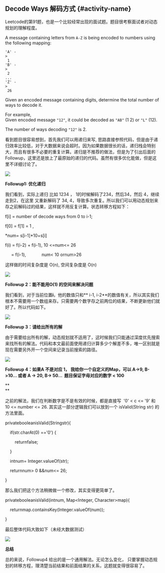 ## Decode Ways 解码方式 {#activity-name}

Leetcode的第91题，也是一个比较经常出现的面试题。题目很考察面试者对动态规划的理解程度。  


A message containing letters from `A-Z` is being encoded to numbers using the following mapping:

```
'A' -
>
 1
'B' -
>
 2
...
'Z' -
>
 26
```

Given an encoded message containing digits, determine the total number of ways to decode it.

For example,  
Given encoded message `"12"`, it could be decoded as `"AB"` \(1 2\) or `"L"` \(12\).

The number of ways decoding `"12"` is 2.

  


看到题目很容易想到，首先我们可以用递归来写, 思路直接参照代码，但是由于递归效率比较低，对于大数据来说会超时。因为如果数据很长的话，递归栈会特别大，而且有很多不必要的重复计算。递归是不推荐的做法，但是为了引出后面的Followup，这里还是放上了最原始的递归的代码。虽然有很多优化能做，但是这里不详细讨论了。

![](http://mmbiz.qpic.cn/mmbiz_png/PwUnHgDiafaH49NHJll2o9amxCI5u0PlqojkrsW8sQtYvMQRNT88ianVp0kldXl1oGic71eUcMebCxxepwd7WfxOA/640?wx_fmt=png&tp=webp&wxfrom=5&wx_lazy=1)

  


**Followup1: 优化递归**

我们看到，实际上递归 比如 1234 ， 1的时候解码了234，然后34，然后 4，继续走到2，在这里 又重新解码了 34, 4，导致多次重复。所以我们可以用动态规划来存之前解码过的结果，这样就不用反复计算。状态转移方程如下：

f\[i\] = number of decode ways from 0 to i-1; 

f\[0\] = f\[1\] = 1 ,

  


\*num= s\[i-1\]\*10+s\[i\]

f\(i\) = f\(i-2\) + f\(i-1\), 10 &lt;=num&lt;= 26 

     = f\(i-1\),             num&lt; 10 ornum&gt;26

  


这样做的时间复杂度是 O\(n\), 空间复杂度是 O\(n\)  


![](http://mmbiz.qpic.cn/mmbiz_png/PwUnHgDiafaH49NHJll2o9amxCI5u0PlqZibkGIu1vAS0CzXxjewyt81BYSxk5Xc3e884FV4Ch5fUBMTz5xd8GPg/640?wx_fmt=png&tp=webp&wxfrom=5&wx_lazy=1)

  


**Followup 2：能不能用O\(1\) 的空间来解决问题**

我们看到，对于当前位置**i**，他的数值只和** i-1, i-2**的数值有关，所以其实我们根本不需要用一个数组来存。只需要两个数字存之前两位的结果，不断更新他们就好了。所以代码如下。

![](http://mmbiz.qpic.cn/mmbiz_png/PwUnHgDiafaH49NHJll2o9amxCI5u0PlqWZMj5RQcESib66hXjBqMsz5dRAMeQIntna50roic9BcRxnjFgY6ZfP1Q/640?wx_fmt=png&tp=webp&wxfrom=5&wx_lazy=1)  


  


**Followup 3：请给出所有的解**

由于需要给出所有的解，动态规划就不适用了，这时候我们只能通过深度优先搜索来找所有的解法。代码和本文最前面使用递归计算多少个解差不多，唯一区别就是现在需要另外开一个空间来记录当前搜索的路径。

![](http://mmbiz.qpic.cn/mmbiz_png/PwUnHgDiafaH49NHJll2o9amxCI5u0PlqDHeTqGmeAtGA70tUATfHvEAKSgT9JWzuf70dPYanib5azTcTQ8DFVJw/640?wx_fmt=png&tp=webp&wxfrom=5&wx_lazy=1)

  


  


  


**Followup 4：如果A 不是对应 1， 我给你一个自定义的Map，可以 A-&gt;9, B-&gt;10... 或者 A -&gt; 20, B-&gt; 50...  题目保证字母对应的数字 &lt; 100**

**  
**

之前的解法，我们在判断数字是不是有效的时候，都是直接写  '0' &lt; c &lt;= '9' 和 10 &lt;= number &lt;= 26. 其实这一部分逻辑我们可以放到一个 isValid\(String str\) 的方法里面。

  


privatebooleanisValid\(Stringstr\){

    if\(str.charAt\(0\) =='0'\) {

        returnfalse;

    }

    intnum= Integer.valueOf\(str\);

    returnnum&gt; 0 &&num&lt;= 26;

}

  


那么我们把这个方法稍微做一个修改，其实变得更简单了。

privatebooleanisValid\(intnum, Map&lt;Integer, Character&gt;map\){

    returnmap.containsKey\(Integer.valueOf\(num\)\);

}

  


最后整体代码大致如下（未经大数据测试）

![](http://mmbiz.qpic.cn/mmbiz_png/PwUnHgDiafaH49NHJll2o9amxCI5u0PlqUhzEM0tvQjavBz03lmORNAMyE5c8yGFLbsFEbpWwmLIaBkTa7jtn6A/640?wx_fmt=png&tp=webp&wxfrom=5&wx_lazy=1)

  


  


**总结**

总的来说，Followup4 给出的是一个通用解法。无论怎么变化， 只要掌握动态规划的转移方程，理清楚当前结果和前面结果的关系，这题就变得很容易了。

  


